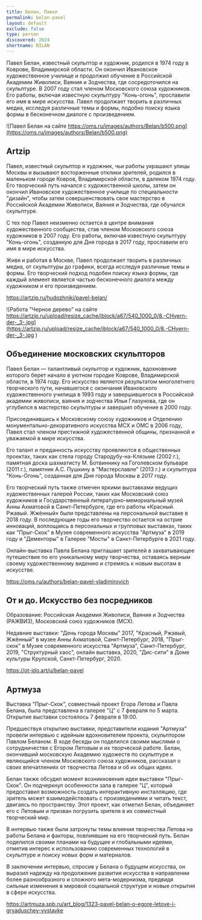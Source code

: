 ```yaml
---
title: Белан, Павел
permalink: belan-pavel
layout: default
exclude: false
type: person
discovered: 2024
shortname: BILAN
---
```


Павел Белан, известный скульптор и художник, родился в 1974 году в Коврове, Владимирской области. Он окончил Ивановское художественное училище и продолжил обучение в Российской Академии Живописи, Ваяния и Зодчества, где сосредоточился на скульптуре. В 2007 году стал членом Московского союза художников. Его работы, включая известную скульптуру "Конь-огонь", прославили его имя в мире искусства. Павел продолжает творить в различных медиа, исследуя различные темы и формы, подобно поиску языка формы в бесконечном диалоге с произведением.


![Павел Белан на сайте https://oms.ru/images/authors/Belan/b500.png](https://oms.ru/images/authors/Belan/b500.png)


## Artzip

Павел, известный скульптор и художник, чьи работы украшают улицы Москвы и вызывают восторженные отклики зрителей, родился в маленьком городе Ковров, Владимирской области, в далеком 1974 году. Его творческий путь начался с художественной школы, затем он окончил Ивановское художественное училище по специальности "дизайн", чтобы затем совершенствовать свое мастерство в Российской Академии Живописи, Ваяния и Зодчества, где обучался скульптуре.

С тех пор Павел неизменно остается в центре внимания художественного сообщества, став членом Московского союза художников в 2007 году. Его работы, включая известную скульптуру "Конь-огонь", созданную для Дня города в 2017 году, прославили его имя в мире искусства.

Живя и работая в Москве, Павел продолжает творить в различных медиа, от скульптуры до графики, всегда исследуя различные темы и формы. Его творческий подход подобен поиску языка формы, где каждый элемент является частью бесконечного диалога между художником и его произведением.  

https://artzip.ru/hudozhniki/pavel-belan/

![Работа "Черное дерево" на сайте https://artzip.ru/upload/resize_cache/iblock/a67/540_1000_0/8.-CHyern-der-_3-.jpg](https://artzip.ru/upload/resize_cache/iblock/a67/540_1000_0/8.-CHyern-der-_3-.jpg
)


## Объединение московских скульпторов

Павел Белан — талантливый скульптор и художник, вдохновение которого берет начало в уютном городке Коврове, Владимирской области, в 1974 году. Его искусство является результатом многолетнего творческого пути, начавшегося с окончания Ивановского художественного училища в 1993 году и завершившегося в Российской академии живописи, ваяния и зодчества Ильи Глазунова, где он углубился в мастерство скульптуры и завершил обучение в 2000 году.

Присоединившись к Московскому союзу художников и Отделению монументально-декоративного искусства МСХ и ОМС в 2006 году, Павел стал членом престижной художественной общины, признанной и уважаемой в мире искусства.

Его талант и преданность искусству проявляются в общественных проектах, таких как стела городу Стародубу-на-Клязьме (2002 г.), памятная доска шахматисту М. Ботвиннику на Гоголевском бульваре (2011 г.), памятник А.С. Пушкину в "Мастерславле" (2013 г.) и скульптура "Конь-Огонь", созданная для Дня города Москвы в 2017 году.

Его творческий путь также отмечен яркими выставками ведущих художественных галерей России, таких как Московский союз художников и Государственный литературно-мемориальный музей Анны Ахматовой в Санкт-Петербурге, где его работы «Красный. Ржавый. Жжённый» были представлены на персональной выставке в 2018 году. В последующие годы его творчество остается на острие инноваций, воплощаясь в персональных и групповых выставках, таких как "Прыг-Скок" в Музее современного искусства "Артмуза" в 2019 году и "Дементоры" в Галерее "Мосты" в Санкт-Петербурге в 2021 году.

Онлайн-выставка Павла Белана приглашает зрителей в захватывающее путешествие по его уникальному миру творчества, оставаясь верным своему художественному видению и стремясь к новым высотам в искусстве.

https://oms.ru/authors/belan-pavel-vladimirovich


## От и до. Искусство без посредников

Образование: Российская Академия Живописи, Ваяния и Зодчества (РАЖВИЗ), Московский союз художников (МСХ).

Недавние выставки: "День города Москвы" 2017, "Красный, Ржавый, Жжённый" в музее Анны Ахматовой, Санкт-Петербург, 2018, "Прыг-скок" в Музее современного искусства "Артмуза", Санкт-Петербург, 2019, "Структурный хаос", онлайн выставка, 2020, "Дис-сити" в Доме культуры Крупской, Санкт-Петербург, 2020.

https://ot-ido.art/u/belan-pavel

## Артмуза

Выставка "Прыг-Скок", совместный проект Егора Летова и Павла Белана, была представлена в галерее "Ц" с 7 февраля по 5 марта. Открытие выставки состоялось 7 февраля в 19:00.

Предшествуя открытию выставки, представители издания "Артмуза" провели интервью с идейным вдохновителем проекта, скульптором Павлом Беланом. В ходе беседы он поделился своими мыслями о сотрудничестве с Егором Летовым и их творческой работе. Белан, окончивший московскую Академию художеств по скульптуре и являющийся членом Московского союза художников, рассказал о своих впечатлениях от творчества Летова и об их общих идеях.

Белан также обсудил момент возникновения идеи выставки "Прыг-Скок". Он подчеркнул особенности зала в галерее "Ц", который предоставил возможность создать интерактивную инсталляцию, где зритель может взаимодействовать с произведениями и читать текст, двигаясь по пространству. Этот проект, как отметил Белан, объединяет его с Летовым и призван погрузить зрителя в их совместный творческий мир.

В интервью также были затронуты темы влияния творчества Летова на работы Белана и факторы, повлиявшие на его творческий путь. Белан поделился своими планами на будущее и глобальными идеями, отметив интерес к использованию современных технологий в скульптуре и поиску новых форм и материалов.

В заключении интервью, спросив у Белана о будущем искусства, он выразил надежду на продолжение развития искусства в направлении более разнообразного и сложного мета-модернизма, предвидя сильные изменения в мировой социальной структуре и новые открытия в сфере искусства.

https://artmuza.spb.ru/art_blog/1323-pavel-belan-o-egore-letove-i-gryaduschey-vystavke
